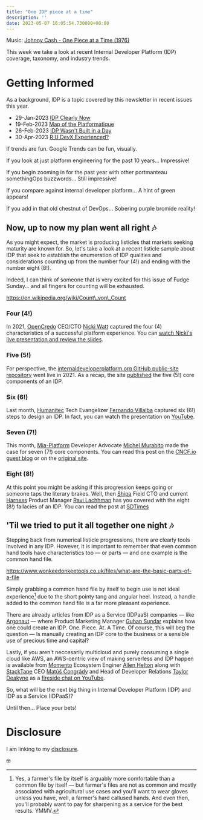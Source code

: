 ```yaml
---
title: "One IDP piece at a time"
description: ''
date: 2023-05-07 16:05:54.730000+00:00
---
```


 

Music: [Johnny Cash - One Piece at a Time (1976)](https://www.youtube.com/watch?v=pmeVwYojB-s)

This week we take a look at recent Internal Developer Platform (IDP) coverage, taxonomy, and industry trends.

# Getting Informed

As a background, IDP is a topic covered by this newsletter in recent issues this year.

- 29-Jan-2023 [IDP Clearly Now](https://fudge.org/archive/idp-clearly-now/)
- 19-Feb-2023 [Map of the Platformatique](https://fudge.org/archive/map-of-the-platformatique/)
- 26-Feb-2023 [IDP Wasn't Built in a Day](https://fudge.org/archive/idp-wasnt-built-in-a-day/)
- 30-Apr-2023 [R U DevX Experienced?](https://fudge.org/archive/are-you-devx-experienced/)

If trends are fun. Google Trends can be fun, visually.

If you look at just platform engineering for the past 10 years... Impressive!



If you begin zooming in for the past year with other portmanteau somethingOps buzzwords... Still impressive!



If you compare against internal developer platform... A hint of green appears!



If you add in that old chestnut of DevOps... Sobering purple bromide reality!



## Now, up to now my plan went all right 🎶

As you might expect, the market is producing listicles that markets seeking maturity are known for. So, let's take a look at a recent listicle sample about IDP that seek to establish the enumeration of IDP qualities and considerations counting up from the number four (4!) and ending with the number eight (8!).

Indeed, I can think of someone that is very excited for this issue of Fudge Sunday... and all fingers for counting will be exhausted.

https://en.wikipedia.org/wiki/Count\_von\_Count

### Four (4!)

In 2021, [OpenCredo](https://opencredo.com) CEO/CTO [Nicki Watt](https://www.linkedin.com/in/nickiwatt/) captured the four (4) characteristics of a successful platform experience. You can [watch Nicki's live presentation and review the slides](https://gotopia.eu/february-2021/sessions/1684/platform-engineering-as-a-community-service).

### Five (5!)

For perspective, the [internaldeveloperplatform.org GitHub public-site repository](https://github.com/InternalDeveloperPlatform/public-site/graphs/code-frequency) went live in 2021. As a recap, the site [published](https://internaldeveloperplatform.org/core-components/) the five (5!) core components of an IDP.

### Six (6!)

Last month, [Humanitec](https://humanitec.com) Tech Evangelizer [Fernando Villalba](https://www.linkedin.com/in/nandoit/) captured six (6!) steps to design an IDP. In fact, you can watch the presentation on [YouTube](https://www.youtube.com/watch?v=N6OTXWVeuJ8).

### Seven (7!)

This month, [Mia-Platform](https://mia-platform.eu) Developer Advocate [Michel Murabito](https://www.linkedin.com/in/mich-murabito/) made the case for seven (7!) core components. You can read this post on the [CNCF.io guest blog](https://www.cncf.io/blog/2023/04/28/7-core-components-of-an-internal-developer-platform/) or on the [original site](https://blog.mia-platform.eu/en/seven-core-components-internal-developer-platform).

### Eight (8!)

At this point you might be asking if this progression keeps going or someone taps the literary brakes. Well, then [Shipa](https://shipa.io) Field CTO and current [Harness](https://www.harness.io) Product Manager [Ravi Lachhman](https://www.linkedin.com/in/ravilachhman/) has you covered with the eight (8!) fallacies of an IDP. You can read the post at [SDTimes](https://sdtimes.com/softwaredev/the-eight-fallacies-of-your-internal-developer-platform/)

## 'Til we tried to put it all together one night 🎶

Stepping back from numerical listicle progressions, there are clearly tools involved in any IDP. However, it is important to remember that even common hand tools have characteristics too — or parts — and one example is the common hand file.

https://www.wonkeedonkeetools.co.uk/files/what-are-the-basic-parts-of-a-file

Simply grabbing a common hand file by itself to begin use is not ideal experience[^farmerfile] due to the short pointy tang and angular heel. Instead, a handle added to the common hand file is a far more pleasant experience.

There are already articles from IDP as a Service (IDPaaS) companies — like [Argonaut](https://www.argonaut.dev/blog/internal-developer-platform-setup) — where Product Marketing Manager [Guhan Sundar](https://www.linkedin.com/in/guhansun/) explains how one could create an IDP. One. Piece. At. A Time. Of course, this will beg the question — Is manually creating an IDP core to the business or a sensible use of precious time and capital? 

Lastly, if you aren't neccesarily multicloud and purely consuming a single cloud like AWS, an AWS-centric view of making serverless and IDP happen is available from [Momento](https://www.gomomento.com) Ecosystem Enginer [Allen Helton](https://www.linkedin.com/in/allenheltondev/) along with [StackTape](https://stacktape.com) CEO [Matúš Čongrády](https://www.linkedin.com/in/matus-congrady/) and Head of Developer Relations [Taylor Deakyne](https://www.linkedin.com/in/taylordeakyne/) as a [fireside chat on YouTube](https://www.youtube.com/watch?v=--tHQUvF1Ec).

So, what will be the next big thing in Internal Developer Platform (IDP) and IDP as a Service (IDPaaS)?

Until then… Place your bets!

# Disclosure

I am linking to my [disclosure](https://jaycuthrell.com/disclosure/).
 
[^farmerfile]: Yes, a farmer's file by itself is arguably more comfortable than a common file by itself — but farmer's files are not as common and mostly associated with agricultural use cases and you'll want to wear gloves unless you have, well, a farmer's hard callused hands. And even then, you'll probably want to pay for sharpening as a service for the best results. YMMV.

🤓


